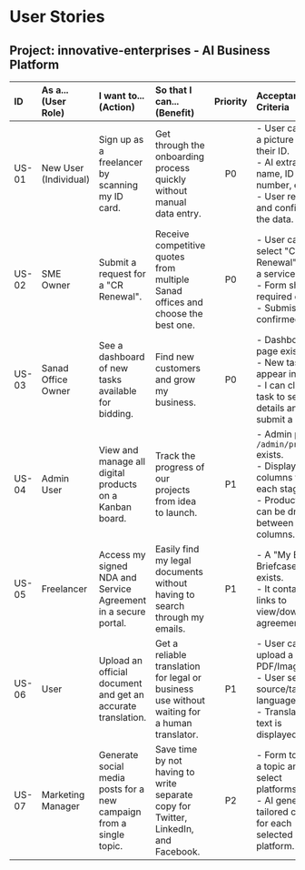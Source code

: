 
# User Stories

## Project: innovative-enterprises - AI Business Platform

| ID  | As a... (User Role) | I want to... (Action)                               | So that I can... (Benefit)                          | Priority | Acceptance Criteria                                                                   |
| :-- | :------------------ | :-------------------------------------------------- | :-------------------------------------------------- | :------: | :------------------------------------------------------------------------------------ |
| US-01 | New User (Individual) | Sign up as a freelancer by scanning my ID card. | Get through the onboarding process quickly without manual data entry. |    P0    | - User can take a picture of their ID. <br> - AI extracts name, ID number, etc. <br> - User reviews and confirms the data. |
| US-02 | SME Owner | Submit a request for a "CR Renewal". | Receive competitive quotes from multiple Sanad offices and choose the best one. | P0 | - User can select "CR Renewal" from a service list. <br> - Form shows required docs. <br> - Submission is confirmed. |
| US-03 | Sanad Office Owner | See a dashboard of new tasks available for bidding. | Find new customers and grow my business. | P0 | - Dashboard page exists. <br> - New tasks appear in a list. <br> - I can click a task to see details and submit a quote. |
| US-04 | Admin User | View and manage all digital products on a Kanban board. | Track the progress of our projects from idea to launch. | P1 | - Admin page `/admin/projects` exists. <br> - Displays columns for each stage. <br> - Product cards can be dragged between columns. |
| US-05 | Freelancer | Access my signed NDA and Service Agreement in a secure portal. | Easily find my legal documents without having to search through my emails. | P1 | - A "My E-Briefcase" page exists. <br> - It contains links to view/download agreements. |
| US-06 | User | Upload an official document and get an accurate translation. | Get a reliable translation for legal or business use without waiting for a human translator. | P1 | - User can upload a PDF/Image. <br> - User selects source/target languages. <br> - Translated text is displayed. |
| US-07 | Marketing Manager | Generate social media posts for a new campaign from a single topic. | Save time by not having to write separate copy for Twitter, LinkedIn, and Facebook. | P2 | - Form to enter a topic and select platforms. <br> - AI generates tailored content for each selected platform. |

